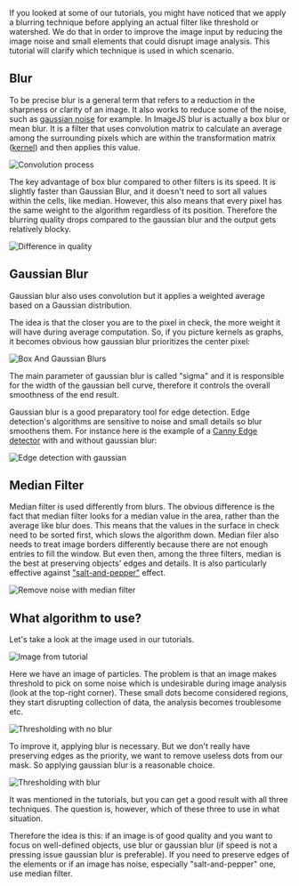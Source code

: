 If you looked at some of our tutorials, you might have noticed that we apply a blurring technique before applying an actual filter like threshold or watershed. We do that in order to improve the image input by reducing the image noise and small elements that could disrupt image analysis. This tutorial will clarify which technique is used in which scenario.

## Blur

To be precise blur is a general term that refers to a reduction in the sharpness or clarity of an image. It also works to reduce some of the noise, such as [gaussian noise](https://en.wikipedia.org/wiki/Gaussian_noise#:~:text=In%20signal%20processing%20theory%2C%20Gaussian,can%20take%20are%20Gaussian%2Ddistributed. 'wikipedia link on gaussian noise') for example. In ImageJS blur is actually a box blur or mean blur. It is a filter that uses convolution matrix to calculate an average among the surrounding pixels which are within the transformation matrix ([kernel](../Glossary.md#kernel 'glossary link on kernel')) and then applies this value.

![Convolution process](./images/blurring/2D_Convolution_Animation.gif)

The key advantage of box blur compared to other filters is its speed. It is slightly faster than Gaussian Blur, and it doesn't need to sort all values within the cells, like median.
However, this also means that every pixel has the same weight to the algorithm regardless of its position. Therefore the blurring quality drops compared to the gaussian blur and the output gets relatively blocky.

![Difference in quality](./images/blurring/MBvsGB.png)

## Gaussian Blur

Gaussian blur also uses convolution but it applies a weighted average based on a Gaussian distribution.

The idea is that the closer you are to the pixel in check, the more weight it will have during average computation. So, if you picture kernels as graphs, it becomes obvious how gaussian blur prioritizes the center pixel:

![Box And Gaussian Blurs](./images/blurring/boxAndGaussianFunctions.png)

The main parameter of gaussian blur is called "sigma" and it is responsible for the width of the gaussian bell curve, therefore it controls the overall smoothness of the end result.

Gaussian blur is a good preparatory tool for edge detection. Edge detection's algorithms are sensitive to noise and small details so blur smoothens them. For instance here is the example of a [Canny Edge detector](../Features/Morphology/Canny%20Edge%20Detector.md 'internal link on canny edge detector') with and without gaussian blur:

![Edge detection with gaussian](./images/blurring/edgesWithBlurs.png)

## Median Filter

Median filter is used differently from blurs. The obvious difference is the fact that median filter looks for a median value in the area, rather than the average like blur does. This means that the values in the surface in check need to be sorted first, which slows the algorithm down. Median filer also needs to treat image borders differently because there are not enough entries to fill the window. But even then, among the three filters, median is the best at preserving objects' edges and details.
It is also particularly effective against ["salt-and-pepper"](https://en.wikipedia.org/wiki/Salt-and-pepper_noise 'wikipedia link on salt and pepper') effect.

![Remove noise with median filter](./images/blurring/tigersBlur.png)

## What algorithm to use?

Let's take a look at the image used in our tutorials.

![Image from tutorial](./images/blurring/imgTest.jpg)

Here we have an image of particles. The problem is that an image makes threshold to pick on some noise which is undesirable during image analysis (look at the top-right corner). These small dots become considered regions, they start disrupting collection of data, the analysis becomes troublesome etc.

![Thresholding with no blur](./images/blurring/isodataNoBlur.jpg)

To improve it, applying blur is necessary. But we don't really have preserving edges as the priority, we want to remove useless dots from our mask. So applying gaussian blur is a reasonable choice.

![Thresholding with blur](./images/blurring/isodataBlur.jpg)

It was mentioned in the tutorials, but you can get a good result with all three techniques. The question is, however, which of these three to use in what situation.

Therefore the idea is this: if an image is of good quality and you want to focus on well-defined objects, use blur or gaussian blur (if speed is not a pressing issue gaussian blur is preferable). If you need to preserve edges of the elements or if an image has noise, especially "salt-and-pepper" one, use median filter.
